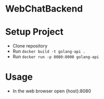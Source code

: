# WebChatBackend

# Setup Project
- Clone repository
- Run `docker build -t golang-api .`
- Run `docker run -p 8080:8000 golang-api`

# Usage
- In the web browser open {host}:8080